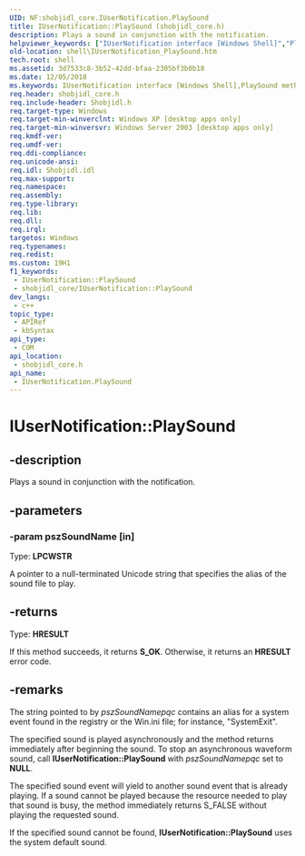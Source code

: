 ```yaml
---
UID: NF:shobjidl_core.IUserNotification.PlaySound
title: IUserNotification::PlaySound (shobjidl_core.h)
description: Plays a sound in conjunction with the notification.
helpviewer_keywords: ["IUserNotification interface [Windows Shell]","PlaySound method","IUserNotification.PlaySound","IUserNotification::PlaySound","PlaySound","PlaySound method [Windows Shell]","PlaySound method [Windows Shell]","IUserNotification interface","inet_IUserNotification_PlaySound","shell.IUserNotification_PlaySound","shobjidl_core/IUserNotification::PlaySound"]
old-location: shell\IUserNotification_PlaySound.htm
tech.root: shell
ms.assetid: 3d7533c8-3b52-42dd-bfaa-2305bf3b0b18
ms.date: 12/05/2018
ms.keywords: IUserNotification interface [Windows Shell],PlaySound method, IUserNotification.PlaySound, IUserNotification::PlaySound, PlaySound, PlaySound method [Windows Shell], PlaySound method [Windows Shell],IUserNotification interface, inet_IUserNotification_PlaySound, shell.IUserNotification_PlaySound, shobjidl_core/IUserNotification::PlaySound
req.header: shobjidl_core.h
req.include-header: Shobjidl.h
req.target-type: Windows
req.target-min-winverclnt: Windows XP [desktop apps only]
req.target-min-winversvr: Windows Server 2003 [desktop apps only]
req.kmdf-ver: 
req.umdf-ver: 
req.ddi-compliance: 
req.unicode-ansi: 
req.idl: Shobjidl.idl
req.max-support: 
req.namespace: 
req.assembly: 
req.type-library: 
req.lib: 
req.dll: 
req.irql: 
targetos: Windows
req.typenames: 
req.redist: 
ms.custom: 19H1
f1_keywords:
 - IUserNotification::PlaySound
 - shobjidl_core/IUserNotification::PlaySound
dev_langs:
 - c++
topic_type:
 - APIRef
 - kbSyntax
api_type:
 - COM
api_location:
 - shobjidl_core.h
api_name:
 - IUserNotification.PlaySound
---
```


# IUserNotification::PlaySound


## -description

Plays a sound in conjunction with the notification.

## -parameters

### -param pszSoundName [in]

Type: <b>LPCWSTR</b>

A pointer to a null-terminated Unicode string that specifies the alias of the sound file to play.

## -returns

Type: <b>HRESULT</b>

If this method succeeds, it returns <b>S_OK</b>. Otherwise, it returns an <b>HRESULT</b> error code.

## -remarks

The string pointed to by <i>pszSoundNamepqc</i> contains an alias for a system event found in the registry or the Win.ini file; for instance, "SystemExit".

The specified sound is played asynchronously and the method returns immediately after beginning the sound. To stop an asynchronous waveform sound, call <b>IUserNotification::PlaySound</b> with <i>pszSoundNamepqc</i> set to <b>NULL</b>.

The specified sound event will yield to another sound event that is already playing. If a sound cannot be played because the resource needed to play that sound is busy, the method immediately returns S_FALSE without playing the requested sound.

If the specified sound cannot be found, <b>IUserNotification::PlaySound</b> uses the system default sound.

